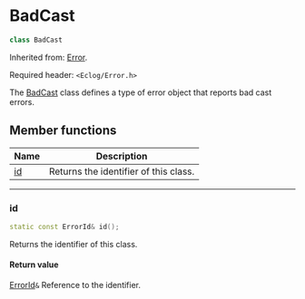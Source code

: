 # BadCast

```c++
class BadCast
```

Inherited from: [Error](Error.md).

Required header: `<Eclog/Error.h>`

The [BadCast](BadCast.md) class defines a type of error object that reports bad cast errors.

## Member functions

| Name      | Description                           |
| --------- | ------------------------------------- |
| [id](#id) | Returns the identifier of this class. |

* * *

### id

```c++
static const ErrorId& id();
```

Returns the identifier of this class.

#### Return value

[ErrorId](ErrorId.md)`&` Reference to the identifier.